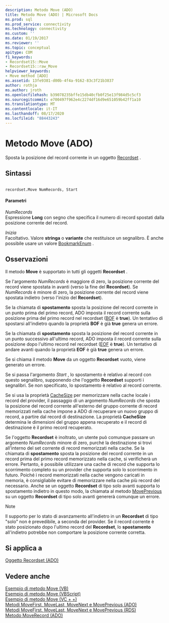 ```yaml
---
description: Metodo Move (ADO)
title: Metodo Move (ADO) | Microsoft Docs
ms.prod: sql
ms.prod_service: connectivity
ms.technology: connectivity
ms.custom: ''
ms.date: 01/19/2017
ms.reviewer: ''
ms.topic: conceptual
apitype: COM
f1_keywords:
- Recordset15::Move
- Recordset15::raw_Move
helpviewer_keywords:
- Move method [ADO]
ms.assetid: 13fe9381-d00b-4f4a-9162-83c3f21b3837
author: rothja
ms.author: jroth
ms.openlocfilehash: b39078235bffe15db40cfb0f25e13f984d5c5cf3
ms.sourcegitcommit: e700497f962e4c2274df16d9e651059b42ff1a10
ms.translationtype: MT
ms.contentlocale: it-IT
ms.lasthandoff: 08/17/2020
ms.locfileid: "88443243"
---
```

# <a name="move-method-ado"></a>Metodo Move (ADO)
Sposta la posizione del record corrente in un oggetto [Recordset](../../../ado/reference/ado-api/recordset-object-ado.md) .  
  
## <a name="syntax"></a>Sintassi  
  
```  
  
recordset.Move NumRecords, Start  
```  
  
#### <a name="parameters"></a>Parametri  
 *NumRecords*  
 Espressione **Long** con segno che specifica il numero di record spostati dalla posizione corrente del record.  
  
 *Inizia*  
 Facoltativo. Valore **stringa** o **variante** che restituisce un segnalibro. È anche possibile usare un valore [BookmarkEnum](../../../ado/reference/ado-api/bookmarkenum.md) .  
  
## <a name="remarks"></a>Osservazioni  
 Il metodo **Move** è supportato in tutti gli oggetti **Recordset** .  
  
 Se l'argomento *NumRecords* è maggiore di zero, la posizione corrente del record viene spostata in avanti (verso la fine del **Recordset**). Se *NumRecords* è minore di zero, la posizione corrente del record viene spostata indietro (verso l'inizio del **Recordset**).  
  
 Se la chiamata di **spostamento** sposta la posizione del record corrente in un punto prima del primo record, ADO imposta il record corrente sulla posizione prima del primo record nel recordset ([BOF](../../../ado/reference/ado-api/bof-eof-properties-ado.md) è **true**). Un tentativo di spostarsi all'indietro quando la proprietà **BOF** è già **true** genera un errore.  
  
 Se la chiamata di **spostamento** sposta la posizione del record corrente in un punto successivo all'ultimo record, ADO imposta il record corrente sulla posizione dopo l'ultimo record nel recordset ([EOF](../../../ado/reference/ado-api/bof-eof-properties-ado.md) è **true**). Un tentativo di andare avanti quando la proprietà **EOF** è già **true** genera un errore.  
  
 Se si chiama il metodo **Move** da un oggetto **Recordset** vuoto, viene generato un errore.  
  
 Se si passa l'argomento *Start* , lo spostamento è relativo al record con questo segnalibro, supponendo che l'oggetto **Recordset** supporti i segnalibri. Se non specificato, lo spostamento è relativo al record corrente.  
  
 Se si usa la proprietà [CacheSize](../../../ado/reference/ado-api/cachesize-property-ado.md) per memorizzare nella cache locale i record del provider, il passaggio di un argomento *NumRecords* che sposta la posizione del record corrente all'esterno del gruppo corrente di record memorizzati nella cache impone a ADO di recuperare un nuovo gruppo di record, a partire dal record di destinazione. La proprietà **CacheSize** determina le dimensioni del gruppo appena recuperato e il record di destinazione è il primo record recuperato.  
  
 Se l'oggetto **Recordset** è inoltrato, un utente può comunque passare un argomento *NumRecords* minore di zero, purché la destinazione si trovi all'interno del set corrente di record memorizzati nella cache. Se la chiamata di **spostamento** sposta la posizione del record corrente in un record prima del primo record memorizzato nella cache, si verificherà un errore. Pertanto, è possibile utilizzare una cache di record che supporta lo scorrimento completo su un provider che supporta solo lo scorrimento in futuro. Poiché i record memorizzati nella cache vengono caricati in memoria, è consigliabile evitare di memorizzare nella cache più record del necessario. Anche se un oggetto **Recordset** di tipo solo avanti supporta lo spostamento indietro in questo modo, la chiamata al metodo [MovePrevious](../../../ado/reference/ado-api/movefirst-movelast-movenext-and-moveprevious-methods-ado.md) su un oggetto **Recordset** di tipo solo avanti genererà comunque un errore.  
  
> [!NOTE]
>  Il supporto per lo stato di avanzamento all'indietro in un **Recordset** di tipo "solo" non è prevedibile, a seconda del provider. Se il record corrente è stato posizionato dopo l'ultimo record del **Recordset**, lo **spostamento** all'indietro potrebbe non comportare la posizione corrente corretta.  
  
## <a name="applies-to"></a>Si applica a  
 [Oggetto Recordset (ADO)](../../../ado/reference/ado-api/recordset-object-ado.md)  
  
## <a name="see-also"></a>Vedere anche  
 [Esempio di metodo Move (VB)](../../../ado/reference/ado-api/move-method-example-vb.md)   
 [Esempio di metodo Move (VBScript)](../../../ado/reference/ado-api/move-method-example-vbscript.md)   
 [Esempio di metodo Move (VC + +)](../../../ado/reference/ado-api/move-method-example-vc.md)   
 [Metodi MoveFirst, MoveLast, MoveNext e MovePrevious (ADO)](../../../ado/reference/ado-api/movefirst-movelast-movenext-and-moveprevious-methods-ado.md)   
 [Metodi MoveFirst, MoveLast, MoveNext e MovePrevious (RDS)](../../../ado/reference/rds-api/movefirst-movelast-movenext-and-moveprevious-methods-rds.md)   
 [Metodo MoveRecord (ADO)](../../../ado/reference/ado-api/moverecord-method-ado.md)
